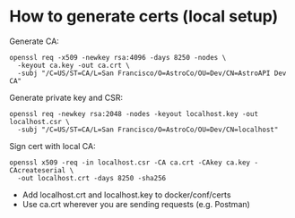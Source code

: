 # How to generate certs (local setup)

Generate CA:
```
openssl req -x509 -newkey rsa:4096 -days 8250 -nodes \
  -keyout ca.key -out ca.crt \
  -subj "/C=US/ST=CA/L=San Francisco/O=AstroCo/OU=Dev/CN=AstroAPI Dev CA"
```

Generate private key and CSR:
```
openssl req -newkey rsa:2048 -nodes -keyout localhost.key -out localhost.csr \
  -subj "/C=US/ST=CA/L=San Francisco/O=AstroCo/OU=Dev/CN=localhost"
```

Sign cert with local CA:
```
openssl x509 -req -in localhost.csr -CA ca.crt -CAkey ca.key -CAcreateserial \
  -out localhost.crt -days 8250 -sha256
```

* Add localhost.crt and localhost.key to docker/conf/certs
* Use ca.crt wherever you are sending requests (e.g. Postman)